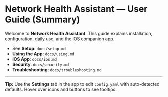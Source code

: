 # Network Health Assistant — User Guide (Summary)

Welcome to **Network Health Assistant**. This guide explains installation, configuration, daily use, and the iOS companion app.

- See **Setup**: `docs/setup.md`
- **Using the App**: `docs/using.md`
- **iOS App**: `docs/ios.md`
- **Security**: `docs/security.md`
- **Troubleshooting**: `docs/troubleshooting.md`

---
**Tip:** Use the **Settings** tab in the app to edit `config.yaml` with auto-detected defaults. Hover over icons and buttons to see tooltips.
